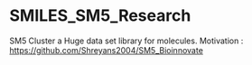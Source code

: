 # SMILES_SM5_Research
SM5 Cluster a Huge data set library for molecules. Motivation : https://github.com/Shreyans2004/SM5_Bioinnovate
